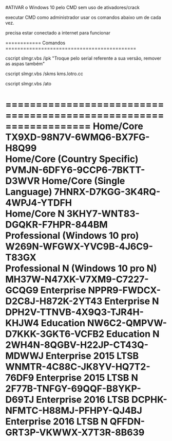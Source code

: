 #ATIVAR o Windows 10 pelo CMD sem uso de ativadores/crack

executar CMD como administrador usar os comandos abaixo um de cada vez. 

precisa estar conectado a internet para funcionar

============ Comandos ============================================

cscript slmgr.vbs /ipk "Troque pelo serial referente a sua versão, remover as aspas também"

cscript slmgr.vbs /skms kms.lotro.cc

cscript slmgr.vbs /ato

==================================================================
Home/Core                            TX9XD-98N7V-6WMQ6-BX7FG-H8Q99     
Home/Core (Country Specific)         PVMJN-6DFY6-9CCP6-7BKTT-D3WVR
Home/Core (Single Language)          7HNRX-D7KGG-3K4RQ-4WPJ4-YTDFH            
Home/Core N                          3KHY7-WNT83-DGQKR-F7HPR-844BM  
Professional       (Windows 10 pro)                  W269N-WFGWX-YVC9B-4J6C9-T83GX                                                                              
Professional N     (Windows 10 pro N)                  MH37W-N47XK-V7XM9-C7227-GCQG9
Enterprise                           NPPR9-FWDCX-D2C8J-H872K-2YT43
Enterprise N                         DPH2V-TTNVB-4X9Q3-TJR4H-KHJW4
Education                            NW6C2-QMPVW-D7KKK-3GKT6-VCFB2
Education N                          2WH4N-8QGBV-H22JP-CT43Q-MDWWJ
Enterprise 2015 LTSB                 WNMTR-4C88C-JK8YV-HQ7T2-76DF9
Enterprise 2015 LTSB N               2F77B-TNFGY-69QQF-B8YKP-D69TJ
Enterprise 2016 LTSB                 DCPHK-NFMTC-H88MJ-PFHPY-QJ4BJ 
Enterprise 2016 LTSB N               QFFDN-GRT3P-VKWWX-X7T3R-8B639
==================================================================
